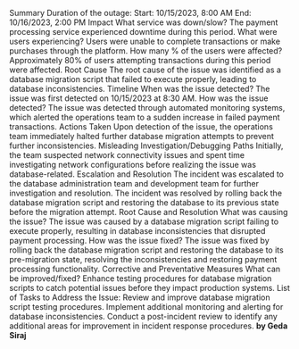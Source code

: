 Summary
Duration of the outage:
Start: 10/15/2023, 8:00 AM
End: 10/16/2023, 2:00 PM
Impact
What service was down/slow?
The payment processing service experienced downtime during this period.
What were users experiencing?
Users were unable to complete transactions or make purchases through the platform.
How many % of the users were affected?
Approximately 80% of users attempting transactions during this period were affected.
Root Cause
The root cause of the issue was identified as a database migration script that failed to execute properly, leading to database inconsistencies.
Timeline
When was the issue detected?
The issue was first detected on 10/15/2023 at 8:30 AM.
How was the issue detected?
The issue was detected through automated monitoring systems, which alerted the operations team to a sudden increase in failed payment transactions.
Actions Taken
Upon detection of the issue, the operations team immediately halted further database migration attempts to prevent further inconsistencies.
Misleading Investigation/Debugging Paths
Initially, the team suspected network connectivity issues and spent time investigating network configurations before realizing the issue was database-related.
Escalation and Resolution
The incident was escalated to the database administration team and development team for further investigation and resolution.
The incident was resolved by rolling back the database migration script and restoring the database to its previous state before the migration attempt.
Root Cause and Resolution
What was causing the issue?
The issue was caused by a database migration script failing to execute properly, resulting in database inconsistencies that disrupted payment processing.
How was the issue fixed?
The issue was fixed by rolling back the database migration script and restoring the database to its pre-migration state, resolving the inconsistencies and restoring payment processing functionality.
Corrective and Preventative Measures
What can be improved/fixed?
Enhance testing procedures for database migration scripts to catch potential issues before they impact production systems.
List of Tasks to Address the Issue:
Review and improve database migration script testing procedures.
Implement additional monitoring and alerting for database inconsistencies.
Conduct a post-incident review to identify any additional areas for improvement in incident response procedures.
**by Geda Siraj**
